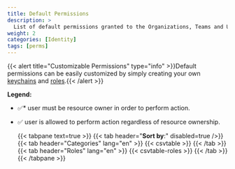 ```yaml
---
title: Default Permissions
description: >
  List of default permissions granted to the Organizations, Teams and Users roles.
weight: 2
categories: [Identity]
tags: [perms]
---
```


{{< alert title="Customizable Permissions" type="info" >}}Default permissions can be easily customized by simply creating your own [keychains](/cloud/security/keychains/#keychains-management) and [roles](/cloud/security/roles).{{< /alert >}}

**Legend:**

- ✅* user must be resource owner in order to perform action.
- ✅ user is allowed to perform action regardless of resource ownership.

  {{< tabpane text=true >}}
  {{< tab header="**Sort by**:" disabled=true />}}
  {{< tab header="Categories" lang="en" >}}
  {{< csvtable >}}
  {{< /tab >}}
  {{< tab header="Roles" lang="en" >}}
  {{< csvtable-roles >}}
  {{< /tab >}}
  {{< /tabpane >}}

